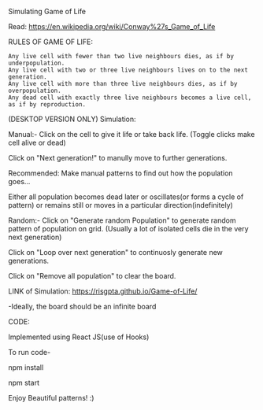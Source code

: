 Simulating Game of Life

Read: https://en.wikipedia.org/wiki/Conway%27s_Game_of_Life

RULES OF GAME OF LIFE:

    Any live cell with fewer than two live neighbours dies, as if by underpopulation.
    Any live cell with two or three live neighbours lives on to the next generation.
    Any live cell with more than three live neighbours dies, as if by overpopulation.
    Any dead cell with exactly three live neighbours becomes a live cell, as if by reproduction.

(DESKTOP VERSION ONLY)
Simulation:

Manual:-
Click on the cell to give it life or take back life. (Toggle clicks make cell alive or dead)

Click on "Next generation!" to manully move to further generations.

Recommended: Make manual patterns to find out how the population goes...

Either all population becomes dead later or oscillates(or forms a cycle of pattern) or remains still or moves in a particular direction(indefinitely)

Random:-
Click on "Generate random Population" to generate random pattern of population on grid. (Usually a lot of isolated cells die in the very next generation)

Click on "Loop over next generation" to continuosly generate new generations.


Click on "Remove all population" to clear the board. 

LINK of Simulation: https://risgpta.github.io/Game-of-Life/

-Ideally, the board should be an infinite board

CODE:

Implemented using React JS(use of Hooks)

To run code-

npm install

npm start

Enjoy Beautiful patterns! :)
